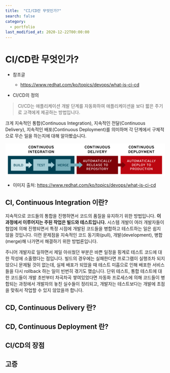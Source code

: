 ```yaml
---
title:  "CI/CD란 무엇인가?"
search: false
category: 
  - portfolio
last_modified_at: 2020-12-22T00:00:00
---
```


# CI/CD란 무엇인가?

- 참조글
  - https://www.redhat.com/ko/topics/devops/what-is-ci-cd

- CI/CD의 정의
> CI/CD는 애플리케이션 개발 단계를 자동화하여 애플리케이션을 보다 짧은 주기로 고객에게 제공하는 방법입니다.

크게 지속적인 통합(Continuous Integration), 지속적인 전달(Continuous Delivery), 지속적인 배포(Continuous Deployment)를 의미하며 
각 단계에서 구체적으로 무슨 일을 하는지에 대해 알아봤습니다.

![what-is-ci-cd-1](/images/what-is-ci-cd-1.PNG)
- 이미지 출처: https://www.redhat.com/ko/topics/devops/what-is-ci-cd

## CI, Continuous Integration 이란?
지속적으로 코드들의 통합을 진행하면서 코드의 품질을 유지하기 위한 방법입니다. **이 과정에서 이루어지는 주된 작업은 빌드와 테스트입니다.**
시스템 개발이 여러 개발자들이 협업에 의해 진행되면서 특정 시점에 개발된 코드들을 병합하고 테스트하는 일은 쉽지 않을 것입니다.
이런 문제점을 지속적인 코드 동기화(pull), 개발(development), 병합(merge)해 나가면서 해결하기 위한 방법론입니다.

주니어 개발자로 일하면서 제일 아쉬웠던 부분은 바쁜 일정을 핑계로 테스트 코드에 대한 작성에 소홀했다는 점입니다.
빌드의 경우에는 실패한다면 프로그램이 실행조차 되지 않으니 문제될 것이 없는데, 실제 배포가 되었을 때 테스트 미흡으로 인해 배포한 서비스들을 다시 rollback 하는 일이 빈번히 겪기도 했습니다.
단위 테스트, 통합 테스트에 대한 코드들이 개발 초반부터 차곡차곡 쌓여있었다면 
자동화 프로세스에 의해 코드들이 병합되는 과정에서 개발자의 놓친 실수들이 정리되고, 개발자는 테스트보다는 개발에 초점을 맞춰서 작업할 수 있지 않았을까 합니다.

## CD, Continuous Delivery 란?

## CD, Continuous Deployment 란?

## CI/CD의 장점

## 고증